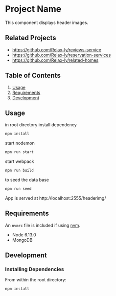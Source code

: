 # Project Name

This component displays header images.

## Related Projects

  - https://github.com/Relax-ly/reviews-service
  - https://github.com/Relax-ly/reservation-services
  - https://github.com/Relax-ly/related-homes


## Table of Contents

1. [Usage](#Usage)
1. [Requirements](#requirements)
1. [Development](#development)

## Usage

in root directory install dependency

```sh
npm install
```

start nodemon

```sh
npm run start
```

start webpack

```sh
npm run build
```

to seed the data base

```sh
npm run seed
```
App is served at http://localhost:2555/headerimg/

## Requirements

An `nvmrc` file is included if using [nvm](https://github.com/creationix/nvm).

- Node 6.13.0
- MongoDB

## Development

### Installing Dependencies

From within the root directory:

```sh
npm install
```

